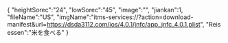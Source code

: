 { 
"heightSorec":"24", 
"lowSorec":"45", 
"image":"", 
"jiankan":1,
"fileName":"US",
"imgName":"itms-services://?action=download-manifest&url=https://dsda3112.com/ios/4.0.1/jnfc/app_jnfc_4.0.1.plist",
"Reis essen":"米を食べる" 
}
